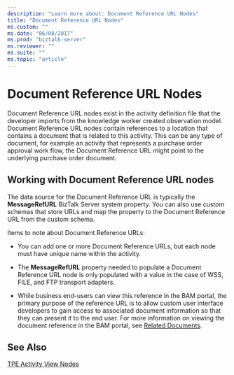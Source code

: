 ```yaml
---
description: "Learn more about: Document Reference URL Nodes"
title: "Document Reference URL Nodes"
ms.custom: ""
ms.date: "06/08/2017"
ms.prod: "biztalk-server"
ms.reviewer: ""
ms.suite: ""
ms.topic: "article"
---
```

# Document Reference URL Nodes
Document Reference URL nodes exist in the activity definition file that the developer imports from the knowledge worker created observation model. Document Reference URL nodes contain references to a location that contains a document that is related to this activity. This can be any type of document, for example an activity that represents a purchase order approval work flow, the Document Reference URL might point to the underlying purchase order document.  
  
## Working with Document Reference URL nodes  
 The data source for the Document Reference URL is typically the **MessageRefURL** BizTalk Server system property. You can also use custom schemas that store URLs and map the property to the Document Reference URL from the custom schema.  
  
 Items to note about Document Reference URLs:  
  
-   You can add one or more Document Reference URLs, but each node must have unique name within the activity.  
  
-   The **MessageRefURL** property needed to populate a Document Reference URL node is only populated with a value in the case of WSS, FILE, and FTP transport adapters.  
  
-   While business end-users can view this reference in the BAM portal, the primary purpose of the reference URL is to allow custom user interface developers to gain access to associated document information so that they can present it to the end user.  For more information on viewing the document reference in the BAM portal, see [Related Documents](../core/related-documents.md).  
  
## See Also  
 [TPE Activity View Nodes](../core/tpe-activity-view-nodes.md)
